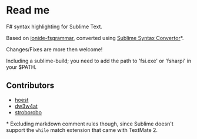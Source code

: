 # Read me

F# syntax highlighting for Sublime Text.

Based on [ionide-fsgrammar][1], converted using [Sublime Syntax Convertor][2]\*.

Changes/Fixes are more then welcome!

Including a sublime-build; you need to add the path to 'fsi.exe' or 'fsharpi' in
your $PATH.

## Contributors
- [hoest](https://github.com/hoest)
- [dw3w4at](https://github.com/dw3w4at)
- [stroborobo](https://github.com/stroborobo)

\* Excluding markdown comment rules though, since Sublime doesn't support the
`while` match extension that came with TextMate 2.

[1]: https://github.com/ionide/ionide-fsgrammar/blob/be0bdfd1/grammar/fsharp.json
[2]: https://github.com/aziz/SublimeSyntaxConvertor
